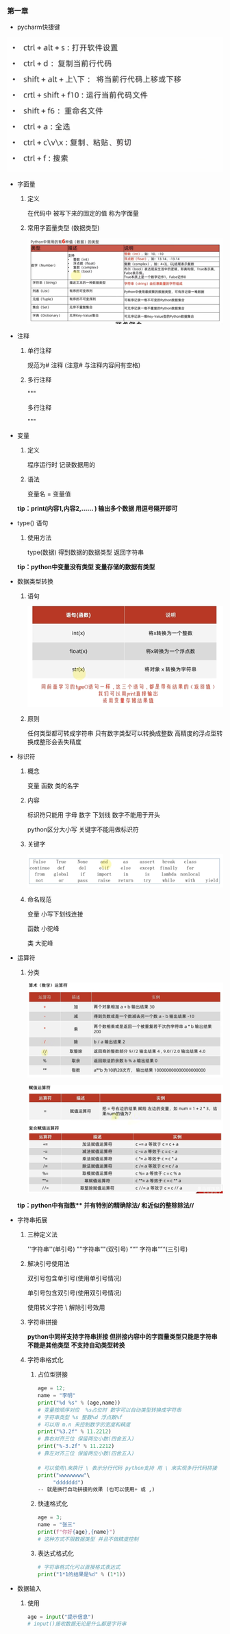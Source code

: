 ### 第一章

* pycharm快捷键

![image-20230917223511195](img\image-20230917223511195.png)

* 字面量

  1. 定义

     在代码中 被写下来的固定的值 称为字面量

  2. 常用字面量类型 (数据类型)

     ![image-20230917224006064](img\image-20230917224006064.png)

* 注释

  1. 单行注释 

     规范为# 注释  (注意# 与注释内容间有空格)

  2. 多行注释

     """

     多行注释  

     """

* 变量

  1. 定义

     程序运行时 记录数据用的

  2. 语法

     变量名 = 变量值

  **tip：print(内容1,内容2,...... ) 输出多个数据 用逗号隔开即可**

* type() 语句

  1. 使用方法

     type(数据)  得到数据的数据类型 返回字符串

  **tip：python中变量没有类型 变量存储的数据有类型**

* 数据类型转换

  1. 语句

     ![](img\image-20230917225754202.png)

  2. 原则

     任何类型都可转成字符串  只有数字类型可以转换成整数 高精度的浮点型转换成整形会丢失精度

* 标识符

  1. 概念

     变量 函数 类的名字

  2. 内容

     标识符只能用 字母 数字 下划线  数字不能用于开头

     python区分大小写  关键字不能用做标识符

  3. 关键字

     ![image-20230917230436147](img\image-20230917230436147.png)

  4. 命名规范

     变量 小写下划线连接 

     函数 小驼峰

     类 大驼峰

* 运算符

  1. 分类

     ![image-20230917230920090](img\image-20230917230920090.png)

     ![image-20230917231103547](img\image-20230917231103547.png)

  **tip：python中有指数\*\*   并有特别的精确除法/ 和近似的整除除法//**

* 字符串拓展

  1. 三种定义法

     ''字符串''(单引号)    ""字符串""(双引号)   ”“” 字符串“”“(三引号)

  2. 解决引号使用法  

     双引号包含单引号(使用单引号情况)

     单引号包含双引号(使用双引号情况)

     使用转义字符  \  解除引号效用
  
  3. 字符串拼接
  
     **python中同样支持字符串拼接  但拼接内容中的字面量类型只能是字符串 不能是其他类型 不支持自动类型转换**
  
  4. 字符串格式化
  
     1. 占位型拼接
  
        ```python
        age = 12;
        name = "李明"
        print("%d %s" % (age,name))
        # 变量按顺序对应  %s占位时 数字可以自动类型转换成字符串  
        # 字符串类型 %s 整数%d 浮点数%f
        # 可以用 m.n 来控制数字的宽度和精度
        print("%3.2f" % 11.2212)
        # 靠右对齐三位 保留两位小数(四舍五入)
        print("%-3.2f" % 11.2212)
        # 靠左对齐三位 保留两位小数(四舍五入)
        
        # 可以使用\来换行 \ 表示分行代码 python支持 用 \ 来实现多行代码拼接
        print("wwwwwwww"\
             "ddddddd")
        -- 就是换行自动拼接的效果 (也可以使用+ 或 ,)
        ```
     
     2. 快速格式化
     
        ```python
        age = 3;
        name = "张三"
        print(f"你好{age},{name}")
        # 这种方式不限数据类型 并且不做精度控制
        ```
     
     3. 表达式格式化
     
        ```python
        # 字符串格式化可以直接格式表达式
        print("1*1的结果是%d" % (1*1))
        ```
  
* 数据输入

  1. 使用

     ```python
     age = input("提示信息")
     # input()接收数据无论是什么都是字符串
     ```

     

  
